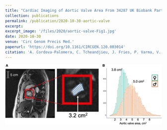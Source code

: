 ```yaml
---
title: "Cardiac Imaging of Aortic Valve Area From 34287 UK Biobank Participants Reveals Novel Genetic Associations and Shared Genetic Comorbidity With Multiple Disease Phenotypes"
collection: publications
permalink: /publication/2020-10-30-aortic-valve
excerpt:
excerpt_image: '/files/2020/aortic-valve-Fig1.jpg'
date: 2020-10-30
venue: 'Circ Genom Precis Med.'
paperurl: 'https://doi.org/10.1161/CIRCGEN.120.003014'
citation: 'A. Cordova-Palomera, C. Tcheandjieu, J. Fries, P. Varma, V. Chen, M. Fiterau, K. Xiao, H. Tejeda, B. Keavney, H. Cordell, Y. Tanigawa, G. Venkataraman, M. Rivas, C. Re, E. Ashley, J. R. Priest, Cardiac Imaging of Aortic Valve Area from 34,287 UK Biobank Participants Reveal Novel Genetic Associations and Shared Genetic Comorbidity with Multiple Disease Phenotypes. Circ Genom Precis Med. 13(6):e003014, (2020).'
---
```

<!-- ispublishedpreprint: "True" -->


![snpnet figure 1](/files/2020/aortic-valve-Fig1.jpg)
